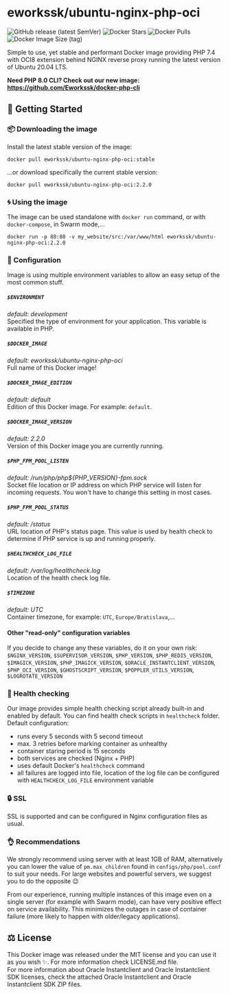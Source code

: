 # eworkssk/ubuntu-nginx-php-oci

![GitHub release (latest SemVer)](https://img.shields.io/github/v/release/eworkssk/ubuntu-nginx-php-oci?label=Current%20release&sort=semver&style=for-the-badge)
![Docker Stars](https://img.shields.io/docker/stars/eworkssk/ubuntu-nginx-php-oci?style=for-the-badge)
![Docker Pulls](https://img.shields.io/docker/pulls/eworkssk/ubuntu-nginx-php-oci?style=for-the-badge)
![Docker Image Size (tag)](https://img.shields.io/docker/image-size/eworkssk/ubuntu-nginx-php-oci/latest?style=for-the-badge)

Simple to use, yet stable and performant Docker image providing PHP 7.4 with OCI8 extension behind NGINX reverse proxy running the latest version of Ubuntu 20.04 LTS.

**Need PHP 8.0 CLI? Check out our new image: https://github.com/Eworkssk/docker-php-cli**

## :rocket: Getting Started
### :package: Downloading the image
Install the latest stable version of the image:
```
docker pull eworkssk/ubuntu-nginx-php-oci:stable
```
...or download specifically the current stable version:
```
docker pull eworkssk/ubuntu-nginx-php-oci:2.2.0
```

### :cyclone: Using the image 
The image can be used standalone with `docker run` command, or with `docker-compose`, in Swarm mode,...
```
docker run -p 80:80 -v my_website/src:/var/www/html eworkssk/ubuntu-nginx-php-oci:2.2.0
```


### :wrench: Configuration
Image is using multiple environment variables to allow an easy setup of the most common stuff.

##### `$ENVIRONMENT`
_default: development_ \
Specified the type of environment for your application. This variable is available in PHP.

##### `$DOCKER_IMAGE`
_default: eworkssk/ubuntu-nginx-php-oci_ \
Full name of this Docker image!

##### `$DOCKER_IMAGE_EDITION`
_default: default_ \
Edition of this Docker image. For example: `default`.

##### `$DOCKER_IMAGE_VERSION`
_default: 2.2.0_ \
Version of this Docker image you are currently running.

##### `$PHP_FPM_POOL_LISTEN`
_default: /run/php/php${PHP_VERSION}-fpm.sock_ \
Socket file location or IP address on which PHP service will listen for incoming requests. You won't have to change this setting in most cases.

##### `$PHP_FPM_POOL_STATUS`
_default: /status_ \
URL location of PHP's status page. This value is used by health check to determine if PHP service is up and running properly. 

##### `$HEALTHCHECK_LOG_FILE`
_default: /var/log/healthcheck.log_ \
Location of the health check log file.

##### `$TIMEZONE`
_default: UTC_ \
Container timezone, for example: `UTC`, `Europe/Bratislava`,...

#### Other "read-only" configuration variables
If you decide to change any these variables, do it on your own risk:
`$NGINX_VERSION`, `$SUPERVISOR_VERSION`, `$PHP_VERSION`, `$PHP_REDIS_VERSION`, `$IMAGICK_VERSION`, `$PHP_IMAGICK_VERSION`, `$ORACLE_INSTANTCLIENT_VERSION`, `$PHP_OCI_VERSION`, `$GHOSTSCRIPT_VERSION`, `$POPPLER_UTILS_VERSION`, `$LOGROTATE_VERSION`


### :heartbeat: Health checking
Our image provides simple health checking script already built-in and enabled by default. You can find health check scripts in `healthcheck` folder. Default configuration:
- runs every 5 seconds with 5 second timeout
- max. 3 retries before marking container as unhealthy
- container staring period is 15 seconds
- both services are checked (Nginx + PHP)
- uses default Docker's `healthcheck` command
- all failures are logged into file, location of the log file can be configured with `HEALTHCHECK_LOG_FILE` environment variable 


### :lock: SSL
SSL is supported and can be configured in Nginx configuration files as usual.


### :ok_hand: Recommendations
We strongly recommend using server with at least 1GB of RAM, alternatively you can lower the value of `pm.max_children` found in `configs/php/pool.conf` to suit your needs. For large websites and powerful servers, we suggest you to do the opposite :wink:

From our experience, running multiple instances of this image even on a single server (for example with Swarm mode), can have very positive effect on service availability. This minimizes the outages in case of container failure (more likely to happen with older/legacy applications).


## :balance_scale: License 
This Docker image was released under the MIT license and you can use it as you wish :sparkles:. For more information check LICENSE.md file. \
For more information about Oracle Instantclient and Oracle Instantclient SDK licenses, check the attached Oracle Instantclient and Oracle Instantclient SDK ZIP files.